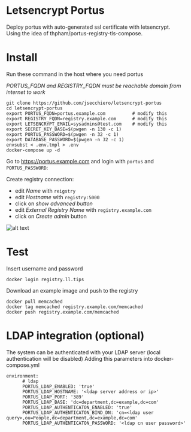 # Letsencrypt Portus

Deploy portus with auto-generated ssl certificate with letsencrypt.  
Using the idea of thpham/portus-registry-tls-compose.

# Install

Run these command in the host where you need portus

*PORTUS_FQDN and REGISTRY_FQDN must be reachable domain from internet to work*

```
git clone https://github.com/jsecchiero/letsencrypt-portus
cd letsencrypt-portus
export PORTUS_FQDN=portus.example.com          # modify this
export REGISTRY_FQDN=registry.example.com      # modify this
export LETSENCRYPT_EMAIL=sysadmins@test.com    # modify this
export SECRET_KEY_BASE=$(pwgen -n 130 -c 1)
export PORTUS_PASSWORD=$(pwgen -n 32 -c 1)
export DATABASE_PASSWORD=$(pwgen -n 32 -c 1)
envsubst < .env.tmpl > .env
docker-compose up -d
```

Go to https://portus.example.com and login with `portus` and `PORTUS_PASSWORD`:

Create registry connection:
- edit _Name_ with `reigstry`
- edit _Hostname_ with `registry:5000`
- click on _show advanced button_
- edit _External Registry Name_ with `registry.example.com`
- click on _Create admin_ button

![alt text](https://raw.githubusercontent.com/jsecchiero/letsencrypt-portus/master/doc/registry.png)

# Test

Insert username and password
```
docker login registry.ll.tips
```

Download an example image and push to the registry
```
docker pull memcached
docker tag memcached registry.example.com/memcached
docker push registry.example.com/memcached
```

# LDAP integration (optional)
The system can be authenticated with your LDAP server (local authentication will be disabled)
Adding this parameters into docker-compose.yml

```
environment:
      # ldap
      PORTUS_LDAP_ENABLED: 'true'
      PORTUS_LDAP_HOSTNAME: '<ldap server address or ip>'
      PORTUS_LDAP_PORT: '389'
      PORTUS_LDAP_BASE: 'dc=department,dc=example,dc=com'
      PORTUS_LDAP_AUTHENTICATON_ENABLED: 'true'
      PORTUS_LDAP_AUTHENTICATON_BIND_DN: 'cn=<ldap user query>,ou=People,dc=department,dc=example,dc=com'
      PORTUS_LDAP_AUTHENTICATON_PASSWORD: '<ldap cn user password>'
```
